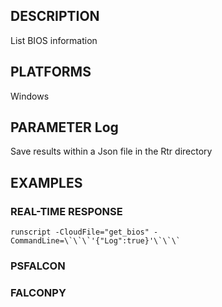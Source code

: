 ## DESCRIPTION
List BIOS information

## PLATFORMS
Windows

## PARAMETER Log
Save results within a Json file in the Rtr directory

## EXAMPLES

### REAL-TIME RESPONSE
```
runscript -CloudFile="get_bios" -CommandLine=\`\`\`'{"Log":true}'\`\`\`
```
### PSFALCON

### FALCONPY
